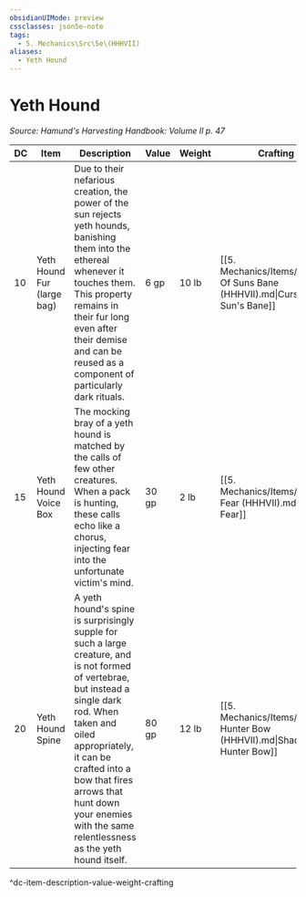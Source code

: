 ```yaml
---
obsidianUIMode: preview
cssclasses: json5e-note
tags:
  - 5. Mechanics\Src\5e\(HHHVII)
aliases:
  - Yeth Hound
---
```

# Yeth Hound
*Source: Hamund's Harvesting Handbook: Volume II p. 47* 

| DC | Item | Description | Value | Weight | Crafting |
|----|------|-------------|-------|--------|----------|
| 10 | Yeth Hound Fur (large bag) | Due to their nefarious creation, the power of the sun rejects yeth hounds, banishing them into the ethereal whenever it touches them. This property remains in their fur long even after their demise and can be reused as a component of particularly dark rituals. | 6 gp | 10 lb | [[5. Mechanics/Items/Curse Of Suns Bane (HHHVII).md\|Curse of Sun's Bane]] |
| 15 | Yeth Hound Voice Box | The mocking bray of a yeth hound is matched by the calls of few other creatures. When a pack is hunting, these calls echo like a chorus, injecting fear into the unfortunate victim's mind. | 30 gp | 2 lb | [[5. Mechanics/Items/Horn Of Fear (HHHVII).md\|Horn of Fear]] |
| 20 | Yeth Hound Spine | A yeth hound's spine is surprisingly supple for such a large creature, and is not formed of vertebrae, but instead a single dark rod. When taken and oiled appropriately, it can be crafted into a bow that fires arrows that hunt down your enemies with the same relentlessness as the yeth hound itself. | 80 gp | 12 lb | [[5. Mechanics/Items/Shadow Hunter Bow (HHHVII).md\|Shadow Hunter Bow]] |
^dc-item-description-value-weight-crafting

